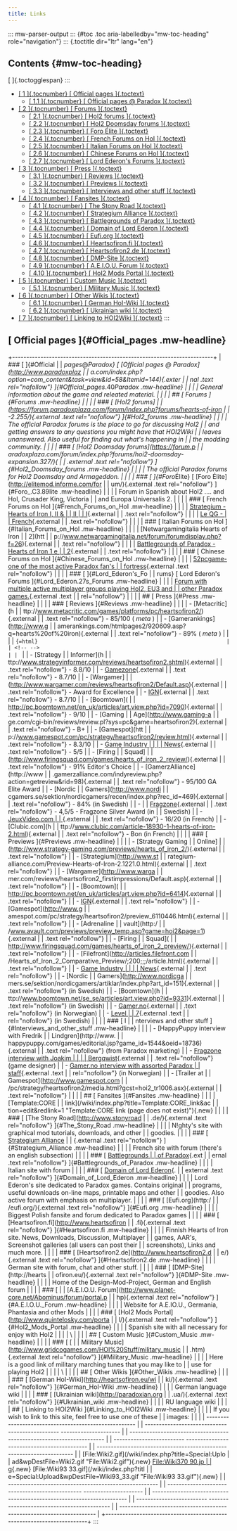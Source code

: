 ```yaml
---
title: Links
---
```


::: mw-parser-output
::: {#toc .toc aria-labelledby="mw-toc-heading" role="navigation"}
::: {.toctitle dir="ltr" lang="en"}

## Contents {#mw-toc-heading}

[ ]{.toctogglespan}
:::

- [[ 1 ]{.tocnumber} [ Official pages ]{.toctext}](#Official_pages)
  - [[ 1.1 ]{.tocnumber} [ Official pages @ Paradox
    ]{.toctext}](#Official_pages_.40_Paradox)
- [[ 2 ]{.tocnumber} [ Forums ]{.toctext}](#Forums)
  - [[ 2.1 ]{.tocnumber} [ HoI2 forums ]{.toctext}](#HoI2_forums)
  - [[ 2.2 ]{.tocnumber} [ HoI2 Doomsday forums
    ]{.toctext}](#HoI2_Doomsday_forums)
  - [[ 2.3 ]{.tocnumber} [ Foro Élite ]{.toctext}](#Foro_.C3.89lite)
  - [[ 2.4 ]{.tocnumber} [ French Forums on HoI
    ]{.toctext}](#French_Forums_on_HoI)
  - [[ 2.5 ]{.tocnumber} [ Italian Forums on HoI
    ]{.toctext}](#Italian_Forums_on_HoI)
  - [[ 2.6 ]{.tocnumber} [ Chinese Forums on HoI
    ]{.toctext}](#Chinese_Forums_on_HoI)
  - [[ 2.7 ]{.tocnumber} [ Lord Ederon\'s Forums
    ]{.toctext}](#Lord_Ederon.27s_Forums)
- [[ 3 ]{.tocnumber} [ Press ]{.toctext}](#Press)
  - [[ 3.1 ]{.tocnumber} [ Reviews ]{.toctext}](#Reviews)
  - [[ 3.2 ]{.tocnumber} [ Previews ]{.toctext}](#Previews)
  - [[ 3.3 ]{.tocnumber} [ Interviews and other stuff
    ]{.toctext}](#Interviews_and_other_stuff)
- [[ 4 ]{.tocnumber} [ Fansites ]{.toctext}](#Fansites)
  - [[ 4.1 ]{.tocnumber} [ The Stony Road
    ]{.toctext}](#The_Stony_Road)
  - [[ 4.2 ]{.tocnumber} [ Strategium Alliance
    ]{.toctext}](#Strategium_Alliance)
  - [[ 4.3 ]{.tocnumber} [ Battlegrounds of Paradox
    ]{.toctext}](#Battlegrounds_of_Paradox)
  - [[ 4.4 ]{.tocnumber} [ Domain of Lord Ederon
    ]{.toctext}](#Domain_of_Lord_Ederon)
  - [[ 4.5 ]{.tocnumber} [ Eufi.org ]{.toctext}](#Eufi.org)
  - [[ 4.6 ]{.tocnumber} [ Heartsofiron.fi
    ]{.toctext}](#Heartsofiron.fi)
  - [[ 4.7 ]{.tocnumber} [ Heartsofiron2.de
    ]{.toctext}](#Heartsofiron2.de)
  - [[ 4.8 ]{.tocnumber} [ DMP-Site ]{.toctext}](#DMP-Site)
  - [[ 4.9 ]{.tocnumber} [ A.E.I.O.U. Forum
    ]{.toctext}](#A.E.I.O.U._Forum)
  - [[ 4.10 ]{.tocnumber} [ HoI2 Mods Portal
    ]{.toctext}](#HoI2_Mods_Portal)
- [[ 5 ]{.tocnumber} [ Custom Music ]{.toctext}](#Custom_Music)
  - [[ 5.1 ]{.tocnumber} [ Military Music
    ]{.toctext}](#Military_Music)
- [[ 6 ]{.tocnumber} [ Other Wikis ]{.toctext}](#Other_Wikis)
  - [[ 6.1 ]{.tocnumber} [ German HoI-Wiki
    ]{.toctext}](#German_HoI-Wiki)
  - [[ 6.2 ]{.tocnumber} [ Ukrainian wiki
    ]{.toctext}](#Ukrainian_wiki)
- [[ 7 ]{.tocnumber} [ Linking to HOI2Wiki
  ]{.toctext}](#Linking_to_HOI2Wiki)
  :::

## [ Official pages ]{#Official_pages .mw-headline}

+-----------------------------------------------------------------------+
| ### [ ]{#Official |
| _pages_@_Paradox} [ [Official pages @ Paradox](http://www.paradoxplaz |
| a.com/index.php?option=com_content&task=view&id=58&Itemid=144){.exter |
| nal .text rel="nofollow"} ]{#Official_pages_.40*Paradox .mw-headline} |
| |
| General information about the game and releated material. |
| |
| ## [ Forums ]{#Forums .mw-headline} |
| |
| ### [ [HoI2 forums] |
| (https://forum.paradoxplaza.com/forum/index.php?forums/hearts-of-iron |
| -2.255/){.external .text rel="nofollow"} ]{#HoI2_forums .mw-headline} |
| |
| The official Paradox forums is *the* place to go for discussing HoI2 |
| and getting answers to any questions you might have that HOI2Wiki |
| leaves unanswered. Also useful for finding out what\'s happening in |
| the modding community. |
| |
| ### [ [HoI2 Doomsday forums](https://forum.p |
| aradoxplaza.com/forum/index.php?forums/hoi2-doomsday-expansion.327/){ |
| .external .text rel="nofollow"} ]{#HoI2_Doomsday_forums .mw-headline} |
| |
| The official Paradox forums for HoI2 Doomsday and Armageddon. |
| |
| ### [ ]{#Foro*Élite} [ [Foro Élite](http://elitemod.informe.com/for |
| um/){.external .text rel="nofollow"} ]{#Foro\_.C3.89lite .mw-headline} |
| |
| Forum in Spanish about HoI2 \.... and HoI, Crusader King, Victoria |
| and Europa Universalis 2. |
| |
| ### [ French Forums on HoI ]{#French_Forums_on_HoI .mw-headline} |
| |
| [Strategium - Hearts of Iron I, II & |
| II |
| I](http://forum.jeux-strategie.com/index.php?showforum=115){.external |
| .text rel="nofollow"} |
| |
| [Le QG - |
| French](http://eu2libre.free.fr/phpBB2/index.php?c=16){.external |
| .text rel="nofollow"} |
| |
| ### [ Italian Forums on HoI ]{#Italian_Forums_on_HoI .mw-headline} |
| |
| [Netwargamingitalia Hearts of Iron |
| 2](htt |
| p://www.netwargamingitalia.net/forum/forumdisplay.php?f=26){.external |
| .text rel="nofollow"} |
| |
| [Battlegrounds of Paradox - Hearts of Iron 1 e |
| 2](http://bopitalia.altervista.org/forum/index.php?f=3){.external |
| .text rel="nofollow"} |
| |
| ### [ Chinese Forums on HoI ]{#Chinese_Forums_on_HoI .mw-headline} |
| |
| [52pcgame-one of the most active Paradox fan\'s |
| fortress](http://bbs.52pcgame.com/){.external .text rel="nofollow"} |
| |
| ### [ ]{#Lord_Ederon's_Fo |
| rums} [ Lord Ederon\'s Forums ]{#Lord_Ederon.27s_Forums .mw-headline} |
| |
| [Forum with multiple active multiplayer groups playing HoI2, EU3 and |
| other Paradox games.](http://forums.ederon.net/){.external .text |
| rel="nofollow"} |
| |
| ## [ Press ]{#Press .mw-headline} |
| |
| ### [ Reviews ]{#Reviews .mw-headline} |
| |
| - [Metacritic](h |
| ttp://www.metacritic.com/games/platforms/pc/heartsofiron2/){.external |
| .text rel="nofollow"} - 85/100 ( _meta_ ) |
| - [Gamerankings](http://www.g |
| amerankings.com/htmlpages2/920609.asp?q=hearts%20of%20iron){.external |
| .text rel="nofollow"} - 89% ( _meta_ ) |
| |
| `{=html}                                                            |
| <!-- -->                                                              |
| ` |
| - [Strategy |
| Informer](h |
| ttp://www.strategyinformer.com/reviews/heartsofiron2.shtml){.external |
| .text rel="nofollow"} - 8.8/10 |
| - [Gamezone](http://pc.gamezone.com/gzreviews/r24923.htm){.external |
| .text rel="nofollow"} - 8.7/10 |
| - [Wargamer] |
| (http://www.wargamer.com/reviews/heartsofiron2/Default.asp){.external |
| .text rel="nofollow"} - Award for Excellence |
| - [IGN](http://pc.ign.com/articles/577/577912p1.html){.external |
| .text rel="nofollow"} - 8.7/10 |
| - [Boomtown]( |
| http://pc.boomtown.net/en_uk/articles/art.view.php?id=7090){.external |
| .text rel="nofollow"} - 9/10 |
| - [Gaming |
| Age](http://www.gaming-a |
| ge.com/cgi-bin/reviews/review.pl?sys=pc&game=heartsofiron2){.external |
| .text rel="nofollow"} - B+ |
| - [Gamespot](htt |
| p://www.gamespot.com/pc/strategy/heartsofiron2/review.html){.external |
| .text rel="nofollow"} - 8.3/10 |
| - [Game Industry |
| |
| News](http://www.gameindustry.com/review/item.asp?id=499){.external |
| .text rel="nofollow"} - 5/5 |
| - [Firing |
| Squad] |
| (http://www.firingsquad.com/games/hearts_of_iron_2_review/){.external |
| .text rel="nofollow"} - 91% Editor\'s Choice |
| - [GamerzAlliance](http://www |
| .gamerzalliance.com/indyreview.php?action=getreview&rid=98){.external |
| .text rel="nofollow"} - 95/100 GA Elite Award |
| - [Nordic |
| Gamers](http://www.nordi |
| cgamers.se/sektion/nordicgamers/recen/index.php?rec_id=469){.external |
| .text rel="nofollow"} - 84% (in Swedish) |
| - |
| [Fragzone](http://www.fz.se/artiklar/article.php?id=753){.external |
| .text rel="nofollow"} - 4,5/5 - Fragzone Silver Award (in |
| Swedish) |
| - [JeuxVideo.com |
| ](http://www.jeuxvideo.com/articles/0000/00005061_test.htm){.external |
| .text rel="nofollow"} - 16/20 (in French) |
| - [Clubic.com](h |
| ttp://www.clubic.com/article-18930-1-hearts-of-iron-2.html){.external |
| .text rel="nofollow"} - Bon (in French) |
| |
| ### [ Previews ]{#Previews .mw-headline} |
| |
| - [Strategy Gaming |
| Online] |
| (http://www.strategy-gaming.com/previews/hearts_of_iron_2/){.external |
| .text rel="nofollow"} |
| - [Strategium](http://www.st |
| rategium-alliance.com/Preview-Hearts-of-Iron-2.1221.0.html){.external |
| .text rel="nofollow"} |
| - [Wargamer](http://www.warga |
| mer.com/reviews/heartsofiron2_firstimpressions/Default.asp){.external |
| .text rel="nofollow"} |
| - [Boomtown]( |
| http://pc.boomtown.net/en_uk/articles/art.view.php?id=6414){.external |
| .text rel="nofollow"} |
| - [IGN](http://pc.ign.com/articles/555/555586p1.html){.external |
| .text rel="nofollow"} |
| - [Gamespot](http://www.g |
| amespot.com/pc/strategy/heartsofiron2/preview_6110446.html){.external |
| .text rel="nofollow"} |
| - [Adrenaline |
| vault](http:/ |
| /www.avault.com/previews/preview_temp.asp?game=hoi2&page=1){.external |
| .text rel="nofollow"} |
| - [Firing |
| Squad]( |
| http://www.firingsquad.com/games/hearts_of_iron_2_preview/){.external |
| .text rel="nofollow"} |
| - [Filefront](http://articles.filefront.com |
| /Hearts_of_Iron_2_Comparative_Preview/;200;;;/article.html){.external |
| .text rel="nofollow"} |
| - [Game Industry |
| |
| News](http://www.gameindustry.com/review/item.asp?id=479){.external |
| .text rel="nofollow"} |
| - [Nordic |
| Gamers](http://www.nordicga |
| mers.se/sektion/nordicgamers/artiklar/index.php?art_id=151){.external |
| .text rel="nofollow"} (in Swedish) |
| - [Boomtown](h |
| ttp://www.boomtown.net/se_se/articles/art.view.php?id=9331){.external |
| .text rel="nofollow"} (in Swedish) |
| - [Gamer.no](http://gamer.no/art.php?artikkelid=11536){.external |
| .text rel="nofollow"} (in Norwegian) |
| - [Level |
| 7](http://www.level7.nu/texter/read.php?id=45408){.external .text |
| rel="nofollow"} (in Swedish) |
| |
| ### [ I |
| nterviews and other stuff ]{#Interviews_and_other_stuff .mw-headline} |
| |
| - [HappyPuppy interview with Fredrik |
| Lindgren](http://www. |
| happypuppy.com/games/editorial.jsp?game_id=1544&oeid=18736){.external |
| .text rel="nofollow"} (from Paradox marketing) |
| - [Fragzone interview with Joakim |
| |
| Bergqwist](http://www.fz.se/artiklar/article.php?id=723){.external |
| .text rel="nofollow"} (game designer) |
| - [Gamer.no interview with assorted Paradox |
| staff](http://gamer.no/art.php?artikkelid=12473){.external .text |
| rel="nofollow"} (in Norwegian) |
| - [Trailer at |
| Gamespot](http://www.gamespot.com |
| /pc/strategy/heartsofiron2/media.html?gcst=hoi2_tr1006.asx){.external |
| .text rel="nofollow"} |
| |
| ## [ Fansites ]{#Fansites .mw-headline} |
| |
| [Template:CORE |
| link](/wiki/index.php?title=Template:CORE_link&ac |
| tion=edit&redlink=1 "Template:CORE link (page does not exist)"){.new} |
| |
| ### [ [The Stony Road](http://www.stonyroad |
| .de/){.external .text rel="nofollow"} ]{#The_Stony_Road .mw-headline} |
| |
| N!ghty\'s site with graphical mod tutorials, downloads, and other |
| goodies. |
| |
| ### [ [Strategium Alliance](http://www.strategium-alliance.com/) |
| {.external .text rel="nofollow"} ]{#Strategium_Alliance .mw-headline} |
| |
| French site with forum (there\'s an english subsection) |
| |
| ### [ [Battlegrounds |
| of Paradox](http://bopitalia.altervista.org/forum/index.php?f=3){.ext |
| ernal .text rel="nofollow"} ]{#Battlegrounds_of_Paradox .mw-headline} |
| |
| Italian site with forum |
| |
| ### [ [Domain of Lord Ederon](http://www.ederon.net){. |
| external .text rel="nofollow"} ]{#Domain_of_Lord_Ederon .mw-headline} |
| |
| Lord Ederon\'s site dedicated to Paradox games. Contains original |
| programs, useful downloads on-line maps, printable maps and other |
| goodies. Also active forum with emphasis on multiplayer. |
| |
| ### [ [Eufi.org](http:/ |
| /eufi.org/){.external .text rel="nofollow"} ]{#Eufi.org .mw-headline} |
| |
| Biggest Polish fansite and forum dedicated to Paradox games |
| |
| ### [ [Heartsofiron.fi](http://www.heartsofiron |
| .fi){.external .text rel="nofollow"} ]{#Heartsofiron.fi .mw-headline} |
| |
| Finnish Hearts of Iron site. News, Downloads, Discussion, Multiplayer |
| games, AAR\'s, Screenshot galleries (all users can post their |
| screenshots), Links and much more. |
| |
| ### [ [Heartsofiron2.de](http://www.heartsofiron2.d |
| e/){.external .text rel="nofollow"} ]{#Heartsofiron2.de .mw-headline} |
| |
| German site with forum, chat and other stuff. |
| |
| ### [ [DMP-Site](http://hearts |
| ofiron.eu/){.external .text rel="nofollow"} ]{#DMP-Site .mw-headline} |
| |
| Home of the Design-Mod-Project, German and English forum |
| |
| ### [ |
| [A.E.I.O.U. Forum](http://www.planet-core.net/Abominus/forum/portal.p |
| hp){.external .text rel="nofollow"} ]{#A.E.I.O.U.\_Forum .mw-headline} |
| |
| Website for A.E.IO.U., Germania, Phantasia and other Mods |
| |
| ### [ [HoI2 Mods Portal](http://www.quintelosky.com/porta |
| l/){.external .text rel="nofollow"} ]{#HoI2_Mods_Portal .mw-headline} |
| |
| Spanish site with all necessary for enjoy with HoI2 |
| |
| \ |
| |
| ## [ Custom Music ]{#Custom_Music .mw-headline} |
| |
| ### [ [ |
| Military Music](http://www.gridcogames.com/HOI%20Stuff/military_music |
| .htm){.external .text rel="nofollow"} ]{#Military_Music .mw-headline} |
| |
| Here is a good link of military marching tunes that you may like to |
| use for playing HoI2 |
| |
| \ |
| |
| ## [ Other Wikis ]{#Other_Wikis .mw-headline} |
| |
| ### [ [German HoI-Wiki](http://heartsofiron.eu/wi |
| ki/){.external .text rel="nofollow"} ]{#German_HoI-Wiki .mw-headline} |
| |
| German language wiki |
| |
| ### [ [Ukrainian wiki](http://paradoxian.org |
| .ua/){.external .text rel="nofollow"} ]{#Ukrainian_wiki .mw-headline} |
| |
| RU language wiki |
| |
| ## [ Linking to HOI2Wiki ]{#Linking_to_HOI2Wiki .mw-headline} |
| |
| If you wish to link to this site, feel free to use one of these |
| images: |
| |
| ----------------------------------------------------- |
| ----------------------------------------------- --------------------- |
| --------------------------------------------------------------------- |
| ------------------------- ------------------------------------------- |
| --------------------------------------------------------------------- |
| [File:Wiki2.gif](/wiki/index.php?title=Special:Uplo |
| ad&wpDestFile=Wiki2.gif "File:Wiki2.gif"){.new} [File:Wiki370 90.jp |
| g](/wiki/index.php?title=Special:Upload&wpDestFile=Wiki370_90.jpg "Fi |
| le:Wiki370 90.jpg"){.new} [File:Wiki93 33.gif](/wiki/index.php?titl |
| e=Special:Upload&wpDestFile=Wiki93_33.gif "File:Wiki93 33.gif"){.new} |
| ----------------------------------------------------- |
| ----------------------------------------------- --------------------- |
| --------------------------------------------------------------------- |
| ------------------------- ------------------------------------------- |
| --------------------------------------------------------------------- |
+-----------------------------------------------------------------------+
:::
